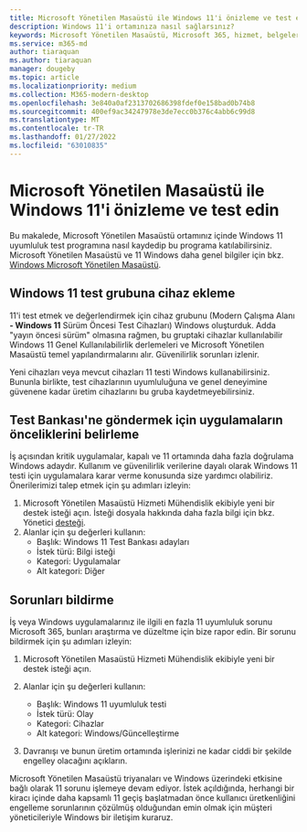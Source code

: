 ```yaml
---
title: Microsoft Yönetilen Masaüstü ile Windows 11'i önizleme ve test edin
description: Windows 11'i ortamınıza nasıl sağlarsınız?
keywords: Microsoft Yönetilen Masaüstü, Microsoft 365, hizmet, belgeler
ms.service: m365-md
author: tiaraquan
ms.author: tiaraquan
manager: dougeby
ms.topic: article
ms.localizationpriority: medium
ms.collection: M365-modern-desktop
ms.openlocfilehash: 3e840a0af2313702686398fdef0e158bad0b74b8
ms.sourcegitcommit: 400ef9ac34247978e3de7ecc0b376c4abb6c99d8
ms.translationtype: MT
ms.contentlocale: tr-TR
ms.lasthandoff: 01/27/2022
ms.locfileid: "63010835"
---
```

# <a name="preview-and-test-windows-11-with-microsoft-managed-desktop"></a>Microsoft Yönetilen Masaüstü ile Windows 11'i önizleme ve test edin

Bu makalede, Microsoft Yönetilen Masaüstü ortamınız içinde Windows 11 uyumluluk test programına nasıl kaydedip bu programa katılabilirsiniz. Microsoft Yönetilen Masaüstü ve 11 Windows daha genel bilgiler için bkz. [Windows Microsoft Yönetilen Masaüstü](../intro/win11-overview.md).  

## <a name="add-devices-to-the-windows-11-test-group"></a>Windows 11 test grubuna cihaz ekleme

11'i test etmek ve değerlendirmek için cihaz grubunu (Modern Çalışma Alanı **- Windows 11** Sürüm Öncesi Test Cihazları) Windows oluşturduk. Adda "yayın öncesi sürüm" olmasına rağmen, bu gruptaki cihazlar kullanılabilir Windows 11 Genel Kullanılabilirlik derlemeleri ve Microsoft Yönetilen Masaüstü temel yapılandırmalarını alır. Güvenilirlik sorunları izlenir.

Yeni cihazları veya mevcut cihazları 11 testi Windows kullanabilirsiniz. Bununla birlikte, test cihazlarının uyumluluğuna ve genel deneyimine güvenene kadar üretim cihazlarını bu gruba kaydetmeyebilirsiniz.

## <a name="prioritize-applications-to-submit-to-the-test-base"></a>Test Bankası'ne göndermek için uygulamaların önceliklerini belirleme

İş açısından kritik uygulamalar, kapalı ve 11 ortamında daha fazla doğrulama Windows adaydır. Kullanım ve güvenilirlik verilerine dayalı olarak Windows 11 testi için uygulamalara karar verme konusunda size yardımcı olabiliriz. Önerilerimizi talep etmek için şu adımları izleyin:

1. Microsoft Yönetilen Masaüstü Hizmeti Mühendislik ekibiyle yeni bir destek isteği açın. İsteği dosyala hakkında daha fazla bilgi için bkz. Yönetici [desteği](admin-support.md).
2. Alanlar için şu değerleri kullanın:
    - Başlık: Windows 11 Test Bankası adayları
    - İstek türü: Bilgi isteği
    - Kategori: Uygulamalar
    - Alt kategori: Diğer

## <a name="report-issues"></a>Sorunları bildirme

İş veya Windows uygulamalarınız ile ilgili en fazla 11 uyumluluk sorunu Microsoft 365, bunları araştırma ve düzeltme için bize rapor edin. Bir sorunu bildirmek için şu adımları izleyin:

1. Microsoft Yönetilen Masaüstü Hizmeti Mühendislik ekibiyle yeni bir destek isteği açın.
2. Alanlar için şu değerleri kullanın:
    - Başlık: Windows 11 uyumluluk testi
    - İstek türü: Olay
    - Kategori: Cihazlar
    - Alt kategori: Windows/Güncelleştirme

3. Davranışı ve bunun üretim ortamında işlerinizi ne kadar ciddi bir şekilde engelley olacağını açıkların.

Microsoft Yönetilen Masaüstü triyanaları ve Windows üzerindeki etkisine bağlı olarak 11 sorunu işlemeye devam ediyor. İstek açıldığında, herhangi bir kiracı içinde daha kapsamlı 11 geçiş başlatmadan önce kullanıcı üretkenliğini engelleme sorunlarının çözülmüş olduğundan emin olmak için müşteri yöneticileriyle Windows bir iletişim kuraruz.
